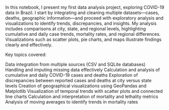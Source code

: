 In this notebook, I present my first data analysis project, exploring COVID-19 data in Brazil. I start by integrating and cleaning multiple datasets—cases, deaths, geographic information—and proceed with exploratory analysis and visualizations to identify trends, discrepancies, and insights. My analysis includes comparisons at city, state, and regional levels, highlighting cumulative and daily case trends, mortality rates, and regional differences. Visualizations such as scatter plots, pie charts, and maps illustrate findings clearly and effectively.

Key topics covered:

Data integration from multiple sources (CSV and SQLite databases)
Handling and imputing missing data effectively
Calculation and analysis of cumulative and daily COVID-19 cases and deaths
Exploration of discrepancies between reported cases and deaths at city versus state levels
Creation of geographical visualizations using GeoPandas and Matplotlib
Visualization of temporal trends with scatter plots and connected line charts
Calculation and interpretation of mortality and lethality metrics
Analysis of moving averages to identify trends in mortality rates
